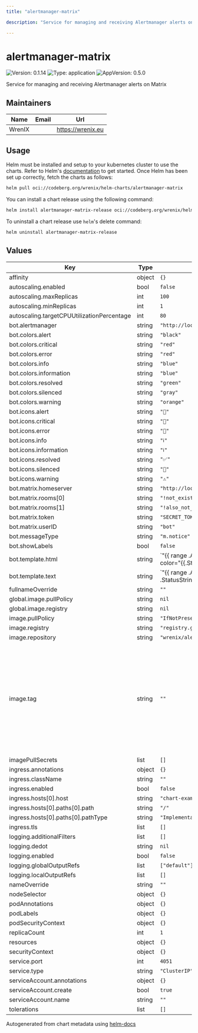 ```yaml
---
title: "alertmanager-matrix"

description: "Service for managing and receiving Alertmanager alerts on Matrix"

---
```


# alertmanager-matrix

![Version: 0.1.14](https://img.shields.io/badge/Version-0.1.14-informational?style=flat-square) ![Type: application](https://img.shields.io/badge/Type-application-informational?style=flat-square) ![AppVersion: 0.5.0](https://img.shields.io/badge/AppVersion-0.5.0-informational?style=flat-square)

Service for managing and receiving Alertmanager alerts on Matrix

## Maintainers

| Name | Email | Url |
| ---- | ------ | --- |
| WrenIX |  | <https://wrenix.eu> |

## Usage

Helm must be installed and setup to your kubernetes cluster to use the charts.
Refer to Helm's [documentation](https://helm.sh/docs) to get started.
Once Helm has been set up correctly, fetch the charts as follows:

```bash
helm pull oci://codeberg.org/wrenix/helm-charts/alertmanager-matrix
```

You can install a chart release using the following command:

```bash
helm install alertmanager-matrix-release oci://codeberg.org/wrenix/helm-charts/alertmanager-matrix --values values.yaml
```

To uninstall a chart release use `helm`'s delete command:

```bash
helm uninstall alertmanager-matrix-release
```

## Values

| Key | Type | Default | Description |
|-----|------|---------|-------------|
| affinity | object | `{}` |  |
| autoscaling.enabled | bool | `false` |  |
| autoscaling.maxReplicas | int | `100` |  |
| autoscaling.minReplicas | int | `1` |  |
| autoscaling.targetCPUUtilizationPercentage | int | `80` |  |
| bot.alertmanager | string | `"http://localhost:9093"` |  |
| bot.colors.alert | string | `"black"` |  |
| bot.colors.critical | string | `"red"` |  |
| bot.colors.error | string | `"red"` |  |
| bot.colors.info | string | `"blue"` |  |
| bot.colors.information | string | `"blue"` |  |
| bot.colors.resolved | string | `"green"` |  |
| bot.colors.silenced | string | `"gray"` |  |
| bot.colors.warning | string | `"orange"` |  |
| bot.icons.alert | string | `"🔔️"` |  |
| bot.icons.critical | string | `"🚨"` |  |
| bot.icons.error | string | `"🚨"` |  |
| bot.icons.info | string | `"ℹ️"` |  |
| bot.icons.information | string | `"ℹ️"` |  |
| bot.icons.resolved | string | `"✅"` |  |
| bot.icons.silenced | string | `"🔕"` |  |
| bot.icons.warning | string | `"⚠️"` |  |
| bot.matrix.homeserver | string | `"http://localhost:8008"` |  |
| bot.matrix.rooms[0] | string | `"!not_existing:matrix.org"` |  |
| bot.matrix.rooms[1] | string | `"!also_not_existing:matrix.org"` |  |
| bot.matrix.token | string | `"SECRET_TOKEN"` |  |
| bot.matrix.userID | string | `"bot"` |  |
| bot.messageType | string | `"m.notice"` |  |
| bot.showLabels | bool | `false` |  |
| bot.template.html | string | `"{{ range .Alerts }}\n  <font color=\"{{.StatusString|color}}\">\n    {{.StatusString|icon}}\n    <b>{{.StatusString|upper}}</b>\n    {{.AlertName}}:\n  </font>\n  {{.Summary}}\n  {{if ne .Fingerprint \"\"}}\n    ({{.Fingerprint}})\n  {{end}}\n  {{if $.ShowLabels}}\n    <br/>\n    <b>Labels:</b>\n    <code>{{.LabelString}}</code>\n  {{end}}\n  <br/>\n{{- end -}}\n"` |  |
| bot.template.text | string | `"{{ range .Alerts }}\n  {{- .StatusString|icon}} {{ .StatusString|upper }}{{ .AlertName }}: {{ .Summary }} {{ if ne .Fingerprint \"\" -}}\n    ({{.Fingerprint}})\n  {{- end}}\n  {{- if $.ShowLabels -}}\n    , labels:\n    {{- .LabelString}}\n  {{- end }}\n{{ end -}}\n"` |  |
| fullnameOverride | string | `""` |  |
| global.image.pullPolicy | string | `nil` | if set it will overwrite all pullPolicy |
| global.image.registry | string | `nil` | if set it will overwrite all registry entries |
| image.pullPolicy | string | `"IfNotPresent"` | This sets the pull policy for images. (could be overwritten by global.image.pullPolicy) |
| image.registry | string | `"registry.gitlab.com"` | image registry (could be overwritten by global.image.registry) |
| image.repository | string | `"wrenix/alertmanager_matrix"` | image repository |
| image.tag | string | `""` | image tag - Overrides the image tag whose default is the chart appVersion. latest with current:  - amd64      @sha256:2afd6d70f39fdfa98f11758090506f7845aee33cc8d900f9fe39a2574c272063  - 386 /x86   @sha256:beca95e9595de7169ab34406936b585d6676ce03a7fe51815b3a6a4944f9dd6d  - arm v6     @sha256:ce40ea204497bfc9b2e796cf984eba53ba7c59164d39dcd4c11f0ca561e57eca  - arm v7     @sha256:59ce3dfc73be5f70b873fe095e1eee4e0fe1f256b39f8f051ad0a2ffe9d1177e  - arm v8     @sha256:fdbf50e944f8118dd1a44dde21b9cc098fb13837031e2f2492c148848c3d3cc8  - ppc64le    @sha256:4ce02adbf4efe3ad04422e35bd4e87442a7c899fea13988adaeb985c720e0c63  - s390x      @sha256:a202252cc00664a17caa5760f749b35a7b71253d1b1474b861f233e83ada1c76 |
| imagePullSecrets | list | `[]` |  |
| ingress.annotations | object | `{}` |  |
| ingress.className | string | `""` |  |
| ingress.enabled | bool | `false` |  |
| ingress.hosts[0].host | string | `"chart-example.local"` |  |
| ingress.hosts[0].paths[0].path | string | `"/"` |  |
| ingress.hosts[0].paths[0].pathType | string | `"ImplementationSpecific"` |  |
| ingress.tls | list | `[]` |  |
| logging.additionalFilters | list | `[]` | Add other filters to Flow |
| logging.dedot | string | `nil` | if an filter (here or global) for dedot is active - for disable set `null` |
| logging.enabled | bool | `false` | Deploy Flow for logging-operator |
| logging.globalOutputRefs | list | `["default"]` | Flows globalOutputRefs for use of ClusterOutputs |
| logging.localOutputRefs | list | `[]` | Flows localOutputRefs for use of Outputs |
| nameOverride | string | `""` |  |
| nodeSelector | object | `{}` |  |
| podAnnotations | object | `{}` |  |
| podLabels | object | `{}` |  |
| podSecurityContext | object | `{}` |  |
| replicaCount | int | `1` | replicas |
| resources | object | `{}` |  |
| securityContext | object | `{}` |  |
| service.port | int | `4051` |  |
| service.type | string | `"ClusterIP"` |  |
| serviceAccount.annotations | object | `{}` |  |
| serviceAccount.create | bool | `true` |  |
| serviceAccount.name | string | `""` |  |
| tolerations | list | `[]` |  |

Autogenerated from chart metadata using [helm-docs](https://github.com/norwoodj/helm-docs)
